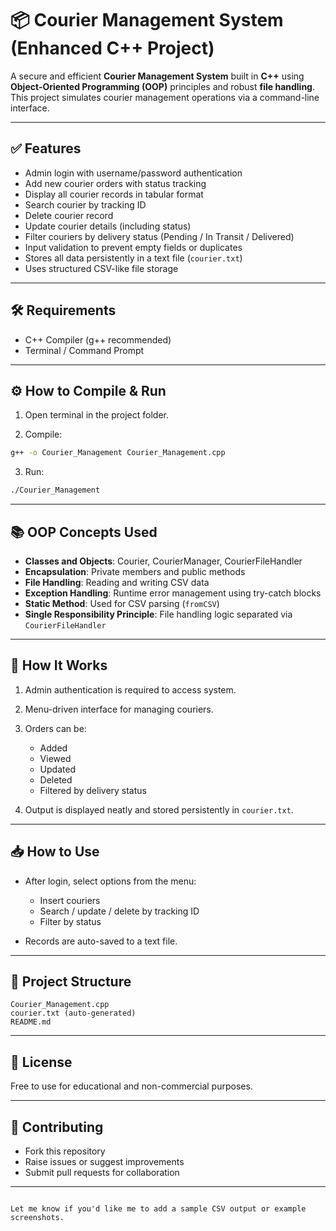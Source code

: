 
# 📦 Courier Management System (Enhanced C++ Project)

A secure and efficient **Courier Management System** built in **C++** using **Object-Oriented Programming (OOP)** principles and robust **file handling**. This project simulates courier management operations via a command-line interface.

---

## ✅ Features

- Admin login with username/password authentication
- Add new courier orders with status tracking
- Display all courier records in tabular format
- Search courier by tracking ID
- Delete courier record
- Update courier details (including status)
- Filter couriers by delivery status (Pending / In Transit / Delivered)
- Input validation to prevent empty fields or duplicates
- Stores all data persistently in a text file (`courier.txt`)
- Uses structured CSV-like file storage

---

## 🛠️ Requirements

- C++ Compiler (g++ recommended)
- Terminal / Command Prompt

---

## ⚙️ How to Compile & Run

1. Open terminal in the project folder.

2. Compile:
```bash
g++ -o Courier_Management Courier_Management.cpp
````

3. Run:

```bash
./Courier_Management
```

---

## 📚 OOP Concepts Used

* **Classes and Objects**: Courier, CourierManager, CourierFileHandler
* **Encapsulation**: Private members and public methods
* **File Handling**: Reading and writing CSV data
* **Exception Handling**: Runtime error management using try-catch blocks
* **Static Method**: Used for CSV parsing (`fromCSV`)
* **Single Responsibility Principle**: File handling logic separated via `CourierFileHandler`

---

## 🚀 How It Works

1. Admin authentication is required to access system.
2. Menu-driven interface for managing couriers.
3. Orders can be:

   * Added
   * Viewed
   * Updated
   * Deleted
   * Filtered by delivery status
4. Output is displayed neatly and stored persistently in `courier.txt`.

---

## 📥 How to Use

* After login, select options from the menu:

  * Insert couriers
  * Search / update / delete by tracking ID
  * Filter by status
* Records are auto-saved to a text file.

---

## 📁 Project Structure

```
Courier_Management.cpp
courier.txt (auto-generated)
README.md
```

---

## 📃 License

Free to use for educational and non-commercial purposes.

---

## 🙌 Contributing

* Fork this repository
* Raise issues or suggest improvements
* Submit pull requests for collaboration

---

```

Let me know if you'd like me to add a sample CSV output or example screenshots.
```
